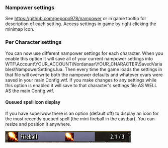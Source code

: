### Nampower settings
See https://github.com/pepopo978/nampower or in game tooltip for description of each setting.
Access settings in game by right clicking the minimap icon.

### Per Character settings
You can now use different nampower settings for each character.  When you enable this option it will save all of your current nampower settings into 
WTF\Account\YOUR_ACCOUNT\Nordanaar\YOUR_CHARACTER\SavedVariables\NampowerSettings.lua.  Then every time the game loads the settings in that file will overwrite both the nampower defaults and whatever cvars were saved in your main Config.wtf.  If you make changes to any settings while this option is enabled it will save to that character's settings file AS WELL AS the main Config.wtf.

#### Queued spell icon display
If you have superwow there is an option (default off) to display an icon for the most recently queued spell (the mini fireball in the castbar).  You can resize and position it anywhere.

![img.png](img.png)

